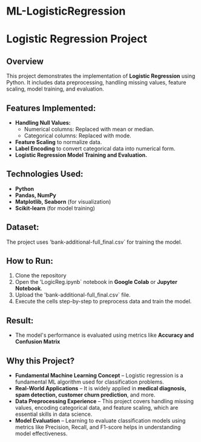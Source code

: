 # ML-LogisticRegression
# Logistic Regression Project

## Overview
This project demonstrates the implementation of **Logistic Regression** using Python. It includes data preprocessing, handling missing values, feature scaling, model training, and evaluation.

## Features Implemented:
- **Handling Null Values:**
  - Numerical columns: Replaced with mean or median.
  - Categorical columns: Replaced with mode.
- **Feature Scaling** to normalize data.
- **Label Encoding** to convert categorical data into numerical form.
- **Logistic Regression Model Training and Evaluation.**

## Technologies Used:
- **Python**
- **Pandas, NumPy**
- **Matplotlib, Seaborn** (for visualization)
- **Scikit-learn** (for model training)

## Dataset:
The project uses 'bank-additional-full_final.csv` for training the model.

## How to Run:
1. Clone the repository
2. Open the 'LogicReg.ipynb` notebook in **Google Colab** or **Jupyter Notebook**.
3. Upload the 'bank-additional-full_final.csv` file.
4. Execute the cells step-by-step to preprocess data and train the model.

## Result:
- The model's performance is evaluated using metrics like **Accuracy and Confusion Matrix**

## Why this Project?
- **Fundamental Machine Learning Concept** – Logistic regression is a fundamental ML algorithm used for classification problems.
- **Real-World Applications** – It is widely applied in **medical diagnosis, spam detection, customer churn prediction**, and more.
- **Data Preprocessing Experience** – This project covers handling missing values, encoding categorical data, and feature scaling, which are essential skills in data science.
- **Model Evaluation** – Learning to evaluate classification models using metrics like Precision, Recall, and F1-score helps in understanding model effectiveness.

